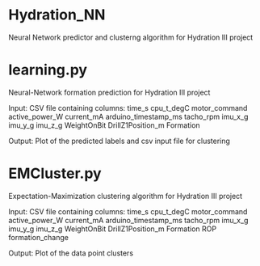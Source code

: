 # Hydration_NN
Neural Network predictor and clusterng algorithm for Hydration III project

# learning.py

Neural-Network formation prediction for Hydration III project

Input: CSV file containing columns: time_s cpu_t_degC motor_command active_power_W current_mA arduino_timestamp_ms tacho_rpm imu_x_g imu_y_g imu_z_g WeightOnBit DrillZ1Position_m Formation

Output: Plot of the predicted labels and csv input file for clustering


# EMCluster.py

Expectation-Maximization clustering algorithm for Hydration III project

Input: CSV file containing columns: time_s cpu_t_degC motor_command active_power_W current_mA arduino_timestamp_ms tacho_rpm imu_x_g imu_y_g imu_z_g WeightOnBit DrillZ1Position_m Formation ROP formation_change

Output: Plot of the data point clusters
